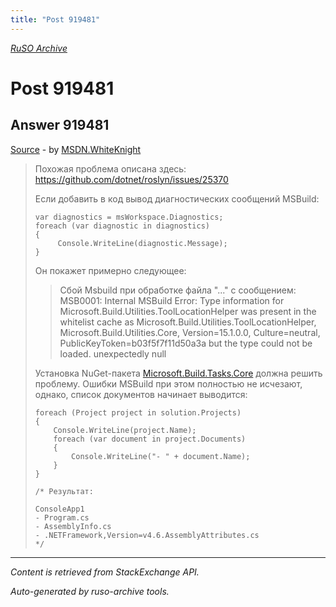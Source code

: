 ```yaml
---
title: "Post 919481"
---
```

<p><i><a href="https://github.com/MSDN-WhiteKnight/ruso-archive/">RuSO Archive</a></i></p>
<h1>Post 919481</h1>
<h2>Answer 919481</h2>
<p><a href="https://ru.stackoverflow.com/a/919481/">Source</a> - by <a href="https://ru.stackoverflow.com/users/240512/msdn-whiteknight">MSDN.WhiteKnight</a></p>
<blockquote>
<p>Похожая проблема описана здесь: <a href="https://github.com/dotnet/roslyn/issues/25370" rel="nofollow noreferrer">https://github.com/dotnet/roslyn/issues/25370</a></p>

<p>Если добавить в код вывод диагностических сообщений MSBuild:</p>

<pre><code>var diagnostics = msWorkspace.Diagnostics;
foreach (var diagnostic in diagnostics)
{
     Console.WriteLine(diagnostic.Message);
}
</code></pre>

<p>Он покажет примерно следующее:</p>

<blockquote>
  <p>Сбой Msbuild при обработке файла "..." с сообщением: MSB0001: Internal MSBuild Error: Type information for Microsoft.Build.Utilities.ToolLocationHelper was present in the whitelist cache as Microsoft.Build.Utilities.ToolLocationHelper, Microsoft.Build.Utilities.Core, Version=15.1.0.0, Culture=neutral, PublicKeyToken=b03f5f7f11d50a3a but the type could not be loaded. unexpectedly null</p>
</blockquote>

<p>Установка NuGet-пакета <a href="https://www.nuget.org/packages/Microsoft.Build.Tasks.Core/15.9.20" rel="nofollow noreferrer">Microsoft.Build.Tasks.Core</a> должна решить проблему. Ошибки MSBuild при этом полностью не исчезают, однако, список документов начинает выводится:</p>

<pre><code>foreach (Project project in solution.Projects)
{
    Console.WriteLine(project.Name);                
    foreach (var document in project.Documents)
    {
        Console.WriteLine("- " + document.Name);
    }
}

/* Результат:

ConsoleApp1
- Program.cs
- AssemblyInfo.cs
- .NETFramework,Version=v4.6.AssemblyAttributes.cs
*/
</code></pre>

</blockquote>
<hr/>
<p><i>Content is retrieved from StackExchange API. </i></p>
<p><i>Auto-generated by ruso-archive tools. </i></p>
